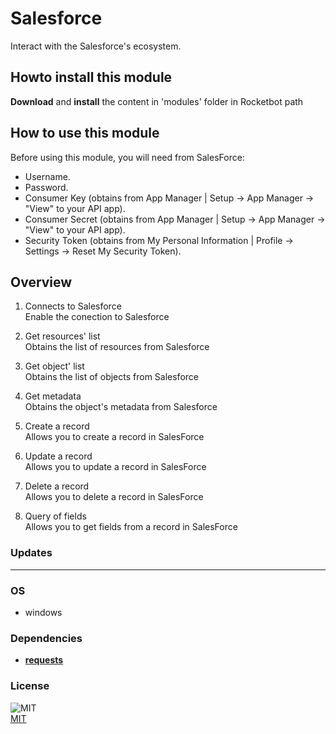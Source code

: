 



# Salesforce
  
Interact with the Salesforce's ecosystem.  

## Howto install this module
  
__Download__ and __install__ the content in 'modules' folder in Rocketbot path
## How to use this module
  
Before using this module, you will need from SalesForce:

 * Username.
 * Password.
 * Consumer Key (obtains from App Manager | Setup -> App Manager -> "View" to your API app).
 * Consumer Secret (obtains from App Manager | Setup -> App Manager -> "View" to your API app).
 * Security Token (obtains from My Personal Information | Profile -> Settings -> Reset My Security Token).

## Overview


1. Connects to Salesforce  
Enable the conection to Salesforce

2. Get resources' list  
Obtains the list of resources from Salesforce

3. Get object' list  
Obtains the list of objects from Salesforce

4. Get metadata  
Obtains the object's metadata from Salesforce

5. Create a record  
Allows you to create a record in SalesForce

6. Update a record  
Allows you to update a record in SalesForce

7. Delete a record  
Allows you to delete a record in SalesForce

8. Query of fields  
Allows you to get fields from a record in SalesForce
### Updates


----
### OS

- windows

### Dependencies
- [**requests**](https://pypi.org/project/requests/)
### License
  
![MIT](https://camo.githubusercontent.com/107590fac8cbd65071396bb4d04040f76cde5bde/687474703a2f2f696d672e736869656c64732e696f2f3a6c6963656e73652d6d69742d626c75652e7376673f7374796c653d666c61742d737175617265)  
[MIT](http://opensource.org/licenses/mit-license.ph)